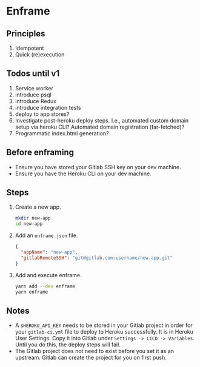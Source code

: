 # Enframe

## Principles

1. Idempotent
1. Quick (re)execution

## Todos until v1

1. Service worker
1. introduce psql
1. introduce Redux
1. introduce integration tests
1. deploy to app stores?
1. Investigate post-heroku deploy steps. I.e., automated custom domain setup via heroku CLI? Automated domain registration (far-fetched)?
1. Programmatic index.html generation?

## Before enframing

* Ensure you have stored your Gitlab SSH key on your dev machine.
* Ensure you have the Heroku CLI on your dev machine.

## Steps

1. Create a new app.

    ```bash
    mkdir new-app
    cd new-app
    ```

1. Add an `enframe.json` file.

    ```json
    {
      "appName": "new-app",
      "gitlabRemoteSSH": "git@gitlab.com:username/new-app.git"
    }
    ```

1. Add and execute enframe.

    ```bash
    yarn add --dev enframe
    yarn enframe
    ```

## Notes

* A `$HEROKU_API_KEY` needs to be stored in your Gitlab project in order for your `gitlab-ci.yml` file to deploy to Heroku successfully. It is in Heroku User Settings. Copy it into Gitlab under `Settings -> CICD -> Variables`. Until you do this, the deploy steps will fail.
* The Gitlab project does not need to exist before you set it as an upstream. Gitlab can create the project for you on first push.

